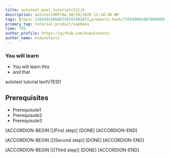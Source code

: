 ```yaml
---
title: autotest_pool_tutorialc5jCj5
description: autotest4RPr6w_10/20/2020 11:34:30 AM
tags: [topic:139269250608756787992873,products:tech/73554900100700000996,tutorial:experience/advanced]
primary_tag: tutorial:product/sapHana
time: 793
author_profile: https://github.com/ksAutotests
author_name: ksAutotests
---
```

### You will learn
- You will learn this
- and that

autotest tutorial textV7ESI1

## Prerequisites
- Prerequisute1
- Prerequisute2
- Prerequisute3

[ACCORDION-BEGIN [](First step)]
[DONE]
[ACCORDION-END]

[ACCORDION-BEGIN [](Second step)]
[DONE]
[ACCORDION-END]

[ACCORDION-BEGIN [](Third step)]
[DONE]
[ACCORDION-END]

